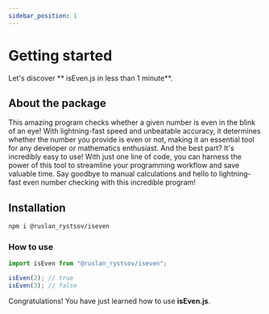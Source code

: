 ```yaml
---
sidebar_position: 1
---
```


# Getting started

Let's discover ** isEven.js in less than 1 minute**.

## About the package

This amazing program checks whether a given number is even in the blink of an eye! With lightning-fast speed and unbeatable accuracy, it determines whether the number you provide is even or not, making it an essential tool for any developer or mathematics enthusiast. And the best part? It's incredibly easy to use! With just one line of code, you can harness the power of this tool to streamline your programming workflow and save valuable time. Say goodbye to manual calculations and hello to lightning-fast even number checking with this incredible program!

## Installation

```bash
npm i @ruslan_rystsov/iseven
```

### How to use

```js
import isEven from "@ruslan_rystsov/iseven";

isEven(2); // true
isEven(3); // false
```

Congratulations! You have just learned how to use **isEven.js**.
